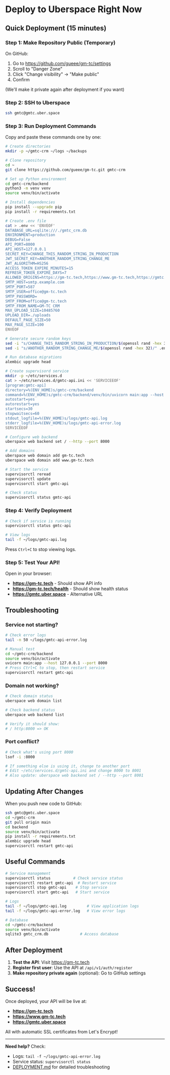 # Deploy to Uberspace Right Now

## Quick Deployment (15 minutes)

### Step 1: Make Repository Public (Temporary)

On GitHub:
1. Go to https://github.com/gueee/gm-tc/settings
2. Scroll to "Danger Zone"
3. Click "Change visibility" → "Make public"
4. Confirm

(We'll make it private again after deployment if you want)

### Step 2: SSH to Uberspace

```bash
ssh gmtc@gmtc.uber.space
```

### Step 3: Run Deployment Commands

Copy and paste these commands one by one:

```bash
# Create directories
mkdir -p ~/gmtc-crm ~/logs ~/backups

# Clone repository
cd ~
git clone https://github.com/gueee/gm-tc.git gmtc-crm

# Set up Python environment
cd gmtc-crm/backend
python3 -m venv venv
source venv/bin/activate

# Install dependencies
pip install --upgrade pip
pip install -r requirements.txt

# Create .env file
cat > .env << 'ENVEOF'
DATABASE_URL=sqlite:///./gmtc_crm.db
ENVIRONMENT=production
DEBUG=False
API_PORT=8000
API_HOST=127.0.0.1
SECRET_KEY=CHANGE_THIS_RANDOM_STRING_IN_PRODUCTION
JWT_SECRET_KEY=ANOTHER_RANDOM_STRING_CHANGE_ME
JWT_ALGORITHM=HS256
ACCESS_TOKEN_EXPIRE_MINUTES=15
REFRESH_TOKEN_EXPIRE_DAYS=7
ALLOWED_ORIGINS=https://gm-tc.tech,https://www.gm-tc.tech,https://gmtc.uber.space
SMTP_HOST=smtp.example.com
SMTP_PORT=587
SMTP_USER=office@gm-tc.tech
SMTP_PASSWORD=
SMTP_FROM=office@gm-tc.tech
SMTP_FROM_NAME=GM-TC CRM
MAX_UPLOAD_SIZE=10485760
UPLOAD_DIR=./uploads
DEFAULT_PAGE_SIZE=50
MAX_PAGE_SIZE=100
ENVEOF

# Generate secure random keys
sed -i "s/CHANGE_THIS_RANDOM_STRING_IN_PRODUCTION/$(openssl rand -hex 32)/" .env
sed -i "s/ANOTHER_RANDOM_STRING_CHANGE_ME/$(openssl rand -hex 32)/" .env

# Run database migrations
alembic upgrade head

# Create supervisord service
mkdir -p ~/etc/services.d
cat > ~/etc/services.d/gmtc-api.ini << 'SERVICEEOF'
[program:gmtc-api]
directory=%(ENV_HOME)s/gmtc-crm/backend
command=%(ENV_HOME)s/gmtc-crm/backend/venv/bin/uvicorn main:app --host 127.0.0.1 --port 8000
autostart=yes
autorestart=yes
startsecs=30
stopwaitsecs=60
stdout_logfile=%(ENV_HOME)s/logs/gmtc-api.log
stderr_logfile=%(ENV_HOME)s/logs/gmtc-api-error.log
SERVICEEOF

# Configure web backend
uberspace web backend set / --http --port 8000

# Add domains
uberspace web domain add gm-tc.tech
uberspace web domain add www.gm-tc.tech

# Start the service
supervisorctl reread
supervisorctl update
supervisorctl start gmtc-api

# Check status
supervisorctl status gmtc-api
```

### Step 4: Verify Deployment

```bash
# Check if service is running
supervisorctl status gmtc-api

# View logs
tail -f ~/logs/gmtc-api.log
```

Press `Ctrl+C` to stop viewing logs.

### Step 5: Test Your API!

Open in your browser:
- **https://gm-tc.tech** - Should show API info
- **https://gm-tc.tech/health** - Should show health status
- **https://gmtc.uber.space** - Alternative URL

## Troubleshooting

### Service not starting?

```bash
# Check error logs
tail -n 50 ~/logs/gmtc-api-error.log

# Manual test
cd ~/gmtc-crm/backend
source venv/bin/activate
uvicorn main:app --host 127.0.0.1 --port 8000
# Press Ctrl+C to stop, then restart service
supervisorctl restart gmtc-api
```

### Domain not working?

```bash
# Check domain status
uberspace web domain list

# Check backend status
uberspace web backend list

# Verify it should show:
# / http:8000 => OK
```

### Port conflict?

```bash
# Check what's using port 8000
lsof -i :8000

# If something else is using it, change to another port
# Edit ~/etc/services.d/gmtc-api.ini and change 8000 to 8001
# Also update: uberspace web backend set / --http --port 8001
```

## Updating After Changes

When you push new code to GitHub:

```bash
ssh gmtc@gmtc.uber.space
cd ~/gmtc-crm
git pull origin main
cd backend
source venv/bin/activate
pip install -r requirements.txt
alembic upgrade head
supervisorctl restart gmtc-api
```

## Useful Commands

```bash
# Service management
supervisorctl status          # Check service status
supervisorctl restart gmtc-api  # Restart service
supervisorctl stop gmtc-api    # Stop service
supervisorctl start gmtc-api   # Start service

# Logs
tail -f ~/logs/gmtc-api.log         # View application logs
tail -f ~/logs/gmtc-api-error.log   # View error logs

# Database
cd ~/gmtc-crm/backend
source venv/bin/activate
sqlite3 gmtc_crm.db              # Access database
```

## After Deployment

1. **Test the API**: Visit https://gm-tc.tech
2. **Register first user**: Use the API at `/api/v1/auth/register`
3. **Make repository private again** (optional): Go to GitHub settings

## Success!

Once deployed, your API will be live at:
- **https://gm-tc.tech**
- **https://www.gm-tc.tech**
- **https://gmtc.uber.space**

All with automatic SSL certificates from Let's Encrypt!

---

**Need help?** Check:
- Logs: `tail -f ~/logs/gmtc-api-error.log`
- Service status: `supervisorctl status`
- [DEPLOYMENT.md](DEPLOYMENT.md) for detailed troubleshooting
